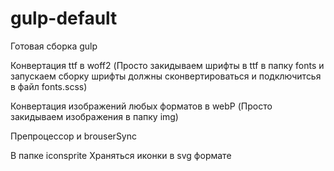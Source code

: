 # gulp-default
Готовая сборка gulp

Конвертация ttf в woff2 (Просто закидываем шрифты в ttf в папку fonts и запускаем сборку 
шрифты должны сконвертироваться и подключитсья в файл fonts.scss)

Конвертация изображений любых форматов в webP (Просто закидываем изображения в папку img)

Препроцессор и brouserSync


В папке iconsprite Храняться иконки в svg формате

